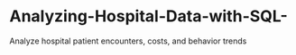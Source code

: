 # Analyzing-Hospital-Data-with-SQL-
Analyze hospital patient encounters, costs, and behavior trends
